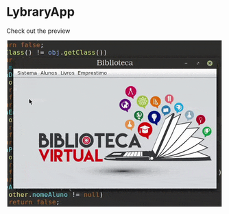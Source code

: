 # LybraryApp

Check out the preview
<p align="center">
    <img src="https://github.com/fabricio-neves/LybraryApp/blob/master/Project.gif">
</p>
